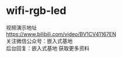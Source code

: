 # wifi-rgb-led

视频演示地址                                                      
https://www.bilibili.com/video/BV1CV41167EN                                                                         
关注微信公众号：嵌入式基地                                      
后台回复：嵌入式基地  获取更多资料                                      
 
